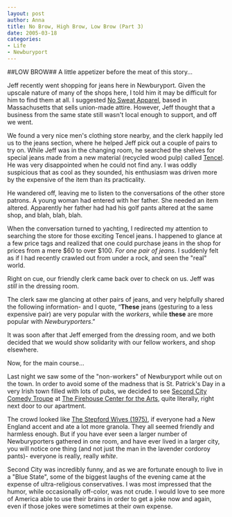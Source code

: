 ```yaml
--- 
layout: post
author: Anna
title: No Brow, High Brow, Low Brow (Part 3)
date: 2005-03-18
categories: 
- Life
- Newburyport
---
```


##LOW BROW##
A little appetizer before the meat of this story…

Jeff recently went shopping for jeans here in Newburyport. Given the upscale
nature of many of the shops here, I told him it may be difficult for him to
find them at all. I suggested [No Sweat Apparel][1], based in Massachusetts
that sells union-made attire. However, Jeff thought that a business from the
same state still wasn't local enough to support, and off we went.

We found a very nice men's clothing store nearby, and the clerk happily led us
to the jeans section, where he helped Jeff pick out a couple of pairs to try
on. While Jeff was in the changing room, he searched the shelves for special
jeans made from a new material (recycled wood pulp) called [Tencel][2]. He was
very disappointed when he could not find any. I was oddly suspicious that as
cool as they sounded, his enthusiasm was driven more by the expensive of the
item than its practicality.

He wandered off, leaving me to listen to the conversations of the other store
patrons. A young woman had entered with her father. She needed an item
altered. Apparently her father had had his golf pants altered at the same
shop, and blah, blah, blah.

When the conversation turned to yachting, I redirected my attention to
searching the store for those exciting Tencel jeans. I happened to glance at a
few price tags and realized that one could purchase jeans in the shop for
prices from a mere $60 to over $100. _For one pair of jeans_. I suddenly felt
as if I had recently crawled out from under a rock, and seen the "real" world.

Right on cue, our friendly clerk came back over to check on us. Jeff was
_still_ in the dressing room.

The clerk saw me glancing at other pairs of jeans, and very helpfully shared
the following information- and I quote, “**These** jeans (gesturing to a less
expensive pair) are very popular with the _workers_, while **these** are more
popular with _Newburyporters_.”

It was soon after that Jeff emerged from the dressing room, and we both
decided that we would show solidarity with our fellow workers, and shop
elsewhere.

Now, for the main course…

Last night we saw some of the "non-workers" of Newburyport while out on the
town. In order to avoid some of the madness that is St. Patrick's Day in a
very Irish town filled with lots of pubs, we decided to see [Second City
Comedy Troupe][3] at [The Firehouse Center for the Arts][4], quite literally,
right next door to our apartment.

The crowd looked like [The Stepford Wives (1975)][5], if everyone had a New
England accent and ate a lot more granola. They all seemed friendly and
harmless enough. But if you have ever seen a larger number of Newburyporters
gathered in one room, and have ever lived in a larger city, you will notice
one thing (and not just the man in the lavender cordoroy pants)- everyone is
really, really _white_.

Second City was incredibly funny, and as we are fortunate enough to live in a
"Blue State", some of the biggest laughs of the evening came at the expense of
ultra-religious conservatives. I was most impressed that the humor, while
occasionally off-color, was not crude. I would love to see more of America
able to use their brains in order to get a joke now and again, even if those
jokes were sometimes at their own expense.

[1]: http://www.nosweatapparel.com
[2]: http://www.newfibers.com/
[3]: http://www.secondcity.com
[4]: http://www.firehousecenter.com/
[5]: http://www.imdb.com/title/tt0073747/
